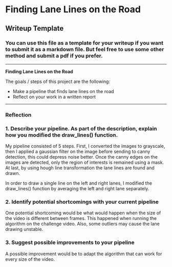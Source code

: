 # **Finding Lane Lines on the Road** 

## Writeup Template

### You can use this file as a template for your writeup if you want to submit it as a markdown file. But feel free to use some other method and submit a pdf if you prefer.

---

**Finding Lane Lines on the Road**

The goals / steps of this project are the following:
* Make a pipeline that finds lane lines on the road
* Reflect on your work in a written report


[//]: # (Image References)

[image1]: ./examples/grayscale.jpg "Grayscale"

---

### Reflection

### 1. Describe your pipeline. As part of the description, explain how you modified the draw_lines() function.

My pipeline consisted of 5 steps. First, I converted the images to grayscale, then I applied a gaussian filter on the image before sending to canny detection, this could depress noise better. Once the canny edges on the images are detected, only the region of interests is remained using a mask. At last, by using hough line transformation the lane lines are found and drawn.

In order to draw a single line on the left and right lanes, I modified the draw_lines() function by averaging the left and right lane separately. 


### 2. Identify potential shortcomings with your current pipeline


One potential shortcoming would be what would happen when the size of the video is different between frames. This happened when running the algorithm on the challenge video. Also, some outliers may cause the lane drawing unstable.



### 3. Suggest possible improvements to your pipeline

A possible improvement would be to adapt the algorithm that can work for every size of the video.
